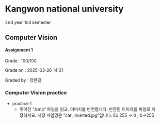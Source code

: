 # Kangwon national university

4nd year 1nd semester

## Computer Vision
#### Assignment 1
Grade : 100/100

Grade on : 2025-03-26 14:31

Graded by	: 장한길

### Computer Vision practice

- practice 1
  * 주어진 “.bmp” 파일을 읽고, 이미지를 반전합니다.
  반전된 이미지를 파일로 저장하세요. 저장 파일명은 “cat_inverted.jpg”입니다.
  Ex 255 -> 0 , 0->255 